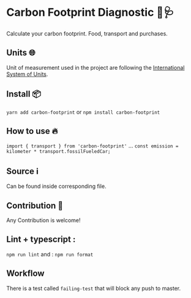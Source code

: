 # Carbon Footprint Diagnostic 👣🩺

Calculate your carbon footprint. Food, transport and purchases.

## Units 🌐

Unit of measurement used in the project are following the [International System of Units](https://simple.wikipedia.org/wiki/International_System_of_Units).

## Install 📦

`yarn add carbon-footprint`
or
`npm install carbon-footprint`

## How to use 🔥

`import { transport } from 'carbon-footprint'`
...
`const emission = kilometer * transport.fossilFueledCar;`

## Source ℹ️

Can be found inside corresponding file.

## Contribution 🙋

Any Contribution is welcome!

## Lint + typescript :

`npm run lint`
and :
`npm run format`

## Workflow

There is a test called `failing-test` that will block any push to master.
